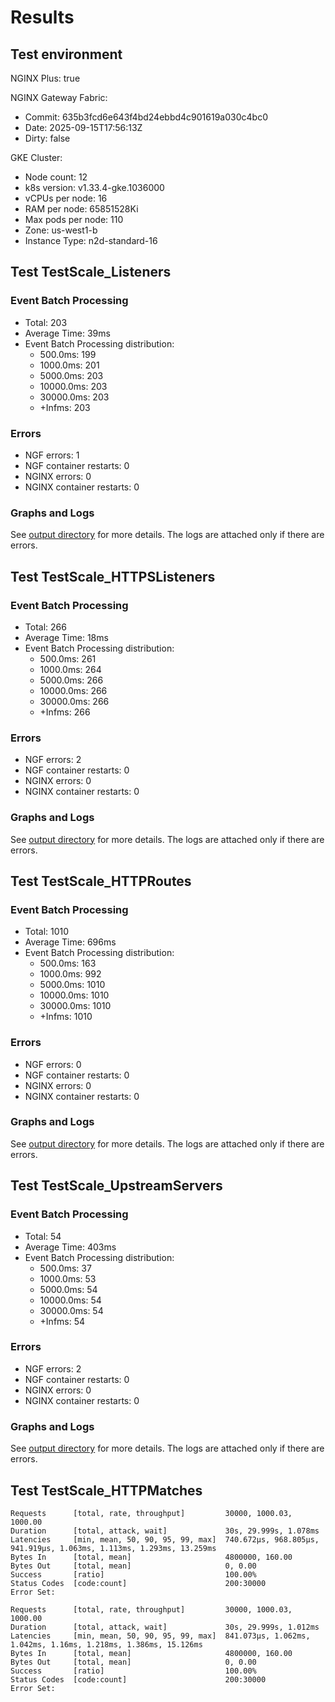 # Results

## Test environment

NGINX Plus: true

NGINX Gateway Fabric:

- Commit: 635b3fcd6e643f4bd24ebbd4c901619a030c4bc0
- Date: 2025-09-15T17:56:13Z
- Dirty: false

GKE Cluster:

- Node count: 12
- k8s version: v1.33.4-gke.1036000
- vCPUs per node: 16
- RAM per node: 65851528Ki
- Max pods per node: 110
- Zone: us-west1-b
- Instance Type: n2d-standard-16

## Test TestScale_Listeners

### Event Batch Processing

- Total: 203
- Average Time: 39ms
- Event Batch Processing distribution:
	- 500.0ms: 199
	- 1000.0ms: 201
	- 5000.0ms: 203
	- 10000.0ms: 203
	- 30000.0ms: 203
	- +Infms: 203

### Errors

- NGF errors: 1
- NGF container restarts: 0
- NGINX errors: 0
- NGINX container restarts: 0

### Graphs and Logs

See [output directory](./TestScale_Listeners) for more details.
The logs are attached only if there are errors.

## Test TestScale_HTTPSListeners

### Event Batch Processing

- Total: 266
- Average Time: 18ms
- Event Batch Processing distribution:
	- 500.0ms: 261
	- 1000.0ms: 264
	- 5000.0ms: 266
	- 10000.0ms: 266
	- 30000.0ms: 266
	- +Infms: 266

### Errors

- NGF errors: 2
- NGF container restarts: 0
- NGINX errors: 0
- NGINX container restarts: 0

### Graphs and Logs

See [output directory](./TestScale_HTTPSListeners) for more details.
The logs are attached only if there are errors.

## Test TestScale_HTTPRoutes

### Event Batch Processing

- Total: 1010
- Average Time: 696ms
- Event Batch Processing distribution:
	- 500.0ms: 163
	- 1000.0ms: 992
	- 5000.0ms: 1010
	- 10000.0ms: 1010
	- 30000.0ms: 1010
	- +Infms: 1010

### Errors

- NGF errors: 0
- NGF container restarts: 0
- NGINX errors: 0
- NGINX container restarts: 0

### Graphs and Logs

See [output directory](./TestScale_HTTPRoutes) for more details.
The logs are attached only if there are errors.

## Test TestScale_UpstreamServers

### Event Batch Processing

- Total: 54
- Average Time: 403ms
- Event Batch Processing distribution:
	- 500.0ms: 37
	- 1000.0ms: 53
	- 5000.0ms: 54
	- 10000.0ms: 54
	- 30000.0ms: 54
	- +Infms: 54

### Errors

- NGF errors: 2
- NGF container restarts: 0
- NGINX errors: 0
- NGINX container restarts: 0

### Graphs and Logs

See [output directory](./TestScale_UpstreamServers) for more details.
The logs are attached only if there are errors.

## Test TestScale_HTTPMatches

```text
Requests      [total, rate, throughput]         30000, 1000.03, 1000.00
Duration      [total, attack, wait]             30s, 29.999s, 1.078ms
Latencies     [min, mean, 50, 90, 95, 99, max]  740.672µs, 968.805µs, 941.919µs, 1.063ms, 1.113ms, 1.293ms, 13.259ms
Bytes In      [total, mean]                     4800000, 160.00
Bytes Out     [total, mean]                     0, 0.00
Success       [ratio]                           100.00%
Status Codes  [code:count]                      200:30000  
Error Set:
```
```text
Requests      [total, rate, throughput]         30000, 1000.03, 1000.00
Duration      [total, attack, wait]             30s, 29.999s, 1.012ms
Latencies     [min, mean, 50, 90, 95, 99, max]  841.073µs, 1.062ms, 1.042ms, 1.16ms, 1.218ms, 1.386ms, 15.126ms
Bytes In      [total, mean]                     4800000, 160.00
Bytes Out     [total, mean]                     0, 0.00
Success       [ratio]                           100.00%
Status Codes  [code:count]                      200:30000  
Error Set:
```
